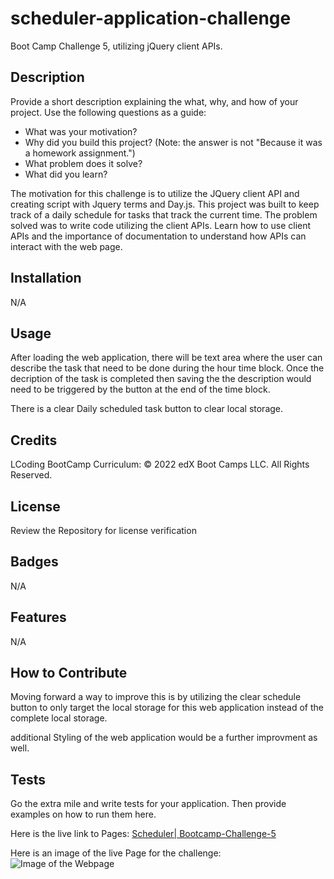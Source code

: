 # scheduler-application-challenge
Boot Camp Challenge 5, utilizing jQuery client APIs. 

## Description

Provide a short description explaining the what, why, and how of your project. Use the following questions as a guide:

- What was your motivation?
- Why did you build this project? (Note: the answer is not "Because it was a homework assignment.")
- What problem does it solve?
- What did you learn?

The motivation for this challenge is to utilize the JQuery client API and creating script with Jquery terms and Day.js. This project was built to keep track of a daily schedule for tasks that track the current time. The problem solved was to write code utilizing the client APIs. Learn how to use client APIs and the importance of documentation to understand how APIs can interact with the web page.

## Installation

N/A

## Usage

After loading the web application, there will be text area where the user can describe the task that need to be done during the hour time block. Once the decription of the task is completed then saving the the description would need to be triggered by the button at the end of the time block.

There is a clear Daily scheduled task button to clear local storage.  


## Credits

LCoding BootCamp Curriculum:
© 2022 edX Boot Camps LLC. All Rights Reserved.


## License

Review the Repository for license verification

## Badges

N/A

## Features

N/A

## How to Contribute

Moving forward a way to improve this is by utilizing the clear schedule button to only target the local storage for this web application instead of the complete local storage. 

additional Styling of the web application would be a further improvment as well. 

## Tests

Go the extra mile and write tests for your application. Then provide examples on how to run them here.

Here is the live link to Pages: [Scheduler| Bootcamp-Challenge-5 ]()

Here is an image of the live Page for the challenge: ![Image of the Webpage]()